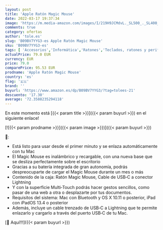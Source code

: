 ```yaml
---
layout: post
title: 'Apple Ratón Magic Mouse'
date: 2022-03-17 19:37:34
image: 'https://m.media-amazon.com/images/I/219H9JCMdvL._SL500_._SL400_.jpg'
comments: true
category: ofertas
author: 'tole.es'
slug: 'B09BV7YYG3-es Apple Ratón Magic Mouse'
sku: 'B09BV7YYG3-es'
tags: [ 'Accesorios','Informática','Ratones','Teclados, ratones y periféricos de entrada','apple', ]
actualPrice: 79.0 EUR
currency: EUR
price: 79.0
comparePrice: 95.53 EUR
prodname: 'Apple Ratón Magic Mouse'
country: 'es'
flag: '🇪🇸'
brand: ''
buyurl: 'https://www.amazon.es/dp/B09BV7YYG3/?tag=tolees-21'
descuento: '17.30'
average: '72.3588235294118'
---
```


En este momento está [{{< param title >}}]({{< param buyurl >}}) en el siguiente enlace!

[![{{< param prodname >}}]({{< param image >}})]({{< param buyurl >}})

🔎:

- Está listo para usar desde el primer minuto y se enlaza automáticamente con tu Mac
- El Magic Mouse es inalámbrico y recargable, con una nueva base que se desliza perfectamente sobre el escritorio
- Gracias a su batería integrada de gran autonomía, podrás despreocuparte de cargar el Magic Mouse durante un mes o más
- Contenido de la caja: Ratón Magic Mouse, Cable de USB‑C a conector Lightning
- Y con la superficie Multi‑Touch podrás hacer gestos sencillos, como pasar de una web a otra o desplazarte por tus documentos.
- Requisitos del sistema: Mac con Bluetooth y OS X 10.11 o posterior, iPad con iPadOS 13.4 o posterior
- Además, incluye un cable trenzado de USB‑C a Lightning que te permite enlazarlo y cargarlo a través del puerto USB‑C de tu Mac.

[🛒 Aquí!!!]({{< param buyurl >}})
